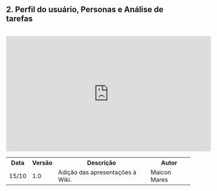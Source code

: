 ## 2. Perfil do usuário, Personas e Análise de tarefas 
<br>
<iframe width="560" height="315" src="https://www.youtube.com/embed/3ajQh38pjEY" frameborder="0" allow="accelerometer; autoplay; clipboard-write; encrypted-media; gyroscope; picture-in-picture" allowfullscreen></iframe>

<table>
  <tr>
    <th>Data</th>
    <th>Versão</th>
    <th>Descrição</th>
    <th>Autor</th>
  </tr>
  <tr>
    <td>15/10</td>
    <td>1.0</td>
    <td>Adição das apresentações à Wiki.</td>
    <td>Maicon Mares</td>
  </tr>
</table>